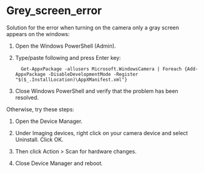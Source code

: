# Grey_screen_error
 Solution for the error when turning on the camera only a gray screen appears on the windows:
 
1. Open the Windows PowerShell (Admin).

2. Type/paste following and press Enter key:


         Get-AppxPackage -allusers Microsoft.WindowsCamera | Foreach {Add-AppxPackage -DisableDevelopmentMode -Register "$($_.InstallLocation)\AppXManifest.xml"}


3. Close Windows PowerShell and verify that the problem has been resolved.

Otherwise, try these steps:

1. Open the Device Manager.

2. Under Imaging devices, right click on your camera device and select Uninstall. Click OK.

3. Then click Action > Scan for hardware changes.

4. Close Device Manager and reboot.

